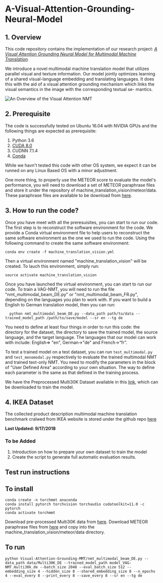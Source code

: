 # A-Visual-Attention-Grounding-Neural-Model
## 1. Overview
This code repository contains the implementation of our research project: _[A Visual Attention Grounding Neural Model for Multimodal Machine Translation](https://arxiv.org/abs/1808.08266)._

We introduce a novel multimodal machine translation model that utilizes parallel visual and texture information. Our model jointly optimizes learning of a shared visual-language embedding and translating languages. It does this with the aid of a visual attention grounding mechanism which links the visual semantics in the image with the corresponding textual se-
mantics.

![An Overview of the Visual Attention NMT](https://github.com/zmykevin/A-Visual-Attention-Grounding-Neural-Model/blob/master/AGV-NMT.jpg)

## 2. Prerequisite
The code is successfully tested on Ubuntu 16.04 with NVIDIA GPUs and the following things are expected as prerequisite:
1. Python 3.6
2. [CUDA 8.0](https://developer.nvidia.com/cuda-80-ga2-download-archive)
3. CUDNN 7.1.4
4. [Conda](https://conda.io/miniconda.html)

While we havn't tested this code with other OS system, we expect it can be runned on any Linux Based OS with a minor adjustment. 

One more thing, to properly use the METEOR score to evaluate the model's performance, you will need to download a set of METEOR paraphrase files and store it under the repository of machine_translation_vision/meteor/data. These paraphrase files are available to be download from [here](https://github.com/cmu-mtlab/meteor/tree/master/data).
## 3. How to run the code?
Once you have meet with all the preresuisites, you can start to run our code. The first step is to reconstruct the software environment for the code. We provide a Conda virtual environment file to help users to reconstruct the same software environment as the one we used to run the code. Using the following command to create the same software environment:
```
conda env create -f machine_translation_vision.yml
```
Then a virtual environment named "machine_translation_vision" will be created. To lauch this environment, simply run:
```
source activate machine_translation_vision
```
Once you have launched the virtual environment, you can start to run our code. To train a VAG-NMT, you will need to run the file "nmt_multimodal_beam_DE.py" or "nmt_multimodal_beam_FR.py", depending on the languages you plan to work with. If you want to build a English to German translation model, then you can run:
```
  python nmt_multimodal_beam_DE.py --data_path path/to/data --trained_model_path /path/to/save/model --sr en --tg de
```
You need to define at least four things in order to run this code: the directory for the dataset, the directory to save the trained model, the source language, and the target language. The languages that our model can work with include: English=> "en", German->"de" and French->“fr”.

To test a trained model on a test dataset, you can run `test_multimodal.py` and `test_monomodal.py` respectively to evaluate the trained multimodal NMT and trained text-only NMT. You need to modify the parameters in the block of "User Defined Area" according to your own situation. The way to define each parameter is the same as that defined in the training process.

We have the Preprocessed Multi30K Dataset available in this [link](https://drive.google.com/drive/folders/1G645SexvhMsLPJhPAPBjc4FnNF7v3N6w?usp=sharing), which can be downloaded to train the model.

## 4. IKEA Dataset
The collected product description multimodal machine translation benchmark cralwed from IKEA website is stored under the github repo [here](https://github.com/sampalomad/IKEA-Dataset)


__Last Updated: 9/17/2018__
### To be Added 
1. Introduction on how to prepare your own dataset to train the model
2. Create the script to generate full automatic evaluation results.

## Test run instructions

## To install
```
conda create -n torchmmt anaconda
conda install pytorch torchvision torchaudio cudatoolkit=11.0 -c pytorch
conda activate torchmmt
```

Download pre-processed Multi30K data from [here](https://drive.google.com/drive/folders/1G645SexvhMsLPJhPAPBjc4FnNF7v3N6w?usp=sharing).
Download METEOR paraphrase files from [here](https://github.com/cmu-mtlab/meteor/tree/master/data) and copy into the machine_translation_vision/meteor/data directory.

## To run
```
python Visual-Attention-Grounding-MMT/nmt_multimodal_beam_DE.py --data_path data/Multi30K_DE --trained_model_path model_VAG-NMT_multi30k_de --batch_size 2048 --eval_batch_size 512 --embedding_size 4 --hidden_size 8 --shared_embedding_size 8 --n_epochs 4 --eval_every 8 --print_every 8 --save_every 8 --sr en --tg de
```

